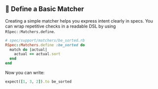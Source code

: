 ## 🔨 Define a Basic Matcher
Creating a simple matcher helps you express intent clearly in specs. You can wrap repetitive checks in a readable DSL by using `RSpec::Matchers.define`.

```ruby
# spec/support/matchers/be_sorted.rb
RSpec::Matchers.define :be_sorted do
  match do |actual|
    actual == actual.sort
  end
end
```

Now you can write:

```ruby
expect([1, 3, 2]).to be_sorted
```